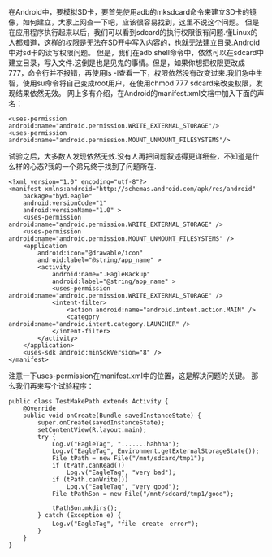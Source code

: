 在Android中，要模拟SD卡，要首先使用adb的mksdcard命令来建立SD卡的镜像，如何建立，大家上网查一下吧，应该很容易找到，这里不说这个问题。
但是在应用程序执行起来以后，我们可以看到sdcard的执行权限很有问题.懂Linux的人都知道，这样的权限是无法在SD开中写入内容的，也就无法建立目录.Android中对sd卡的读写权限问题。
但是，我们在adb shell命令中，依然可以在sdcard中建立目录，写入文件.这倒是也是见鬼的事情。但是，如果你想把权限更改成777，命令行并不报错，再使用ls -l查看一下，权限依然没有改变过来.我们急中生智，使用su命令将自己变成root用户，在使用chmod 777 sdcard来改变权限，发现结果依然无效。
网上多有介绍，在Android的manifest.xml文档中加入下面的声名：
```  
<uses-permission android:name="android.permission.WRITE_EXTERNAL_STORAGE"/>
<uses-permission android:name="android.permission.MOUNT_UNMOUNT_FILESYSTEMS"/>
```
试验之后，大多数人发现依然无效.没有人再把问题叙述得更详细些，不知道是什么样的心态?我的一个弟兄终于找到了问题所在.
```  
<?xml version="1.0" encoding="utf-8"?>
<manifest xmlns:android="http://schemas.android.com/apk/res/android"
    package="byd.eagle"
    android:versionCode="1"
    android:versionName="1.0" >
    <uses-permission android:name="android.permission.WRITE_EXTERNAL_STORAGE" />
    <uses-permission android:name="android.permission.MOUNT_UNMOUNT_FILESYSTEMS" />
    <application
        android:icon="@drawable/icon"
        android:label="@string/app_name" >
        <activity
            android:name=".EagleBackup"
            android:label="@string/app_name" >
            <uses-permission android:name="android.permission.WRITE_EXTERNAL_STORAGE" />
            <intent-filter>
                <action android:name="android.intent.action.MAIN" />
                <category android:name="android.intent.category.LAUNCHER" />
            </intent-filter>
        </activity>
    </application>
    <uses-sdk android:minSdkVersion="8" />
</manifest>
```
注意一下uses-permission在manifest.xml中的位置，这是解决问题的关键。
那么我们再来写个试验程序：
```  
public class TestMakePath extends Activity {
	@Override
	public void onCreate(Bundle savedInstanceState) {
		super.onCreate(savedInstanceState);
		setContentView(R.layout.main);
		try {
			Log.v("EagleTag", ".......hahhha");
			Log.v("EagleTag", Environment.getExternalStorageState());
			File tPath = new File("/mnt/sdcard/tmp1");
			if (tPath.canRead())
				Log.v("EagleTag", "very bad");
			if (tPath.canWrite())
				Log.v("EagleTag", "very good");
			File tPathSon = new File("/mnt/sdcard/tmp1/good");

			tPathSon.mkdirs();
		} catch (Exception e) {
			Log.v("EagleTag", "file　create　error");
		}
	}
}
```